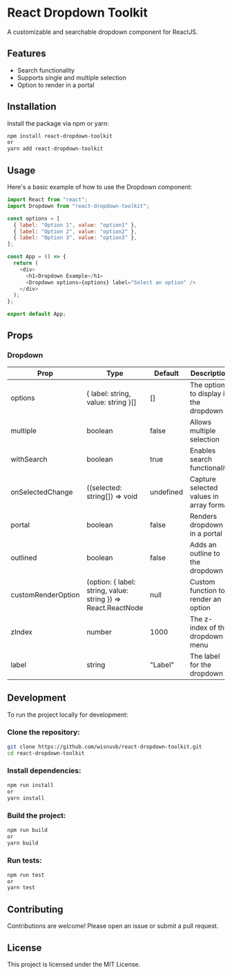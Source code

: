 # React Dropdown Toolkit

<!-- [![npm version](https://badge.fury.io/js/react-dropdown-toolkit.svg)](https://badge.fury.io/js/react-dropdown-toolkit)
[![Build Status](https://travis-ci.com/username/repository-name.svg?branch=main)](https://travis-ci.com/username/repository-name)
[![License: MIT](https://img.shields.io/badge/License-MIT-yellow.svg)](https://opensource.org/licenses/MIT) -->

A customizable and searchable dropdown component for ReactJS.

## Features

- Search functionality
- Supports single and multiple selection
- Option to render in a portal

## Installation

Install the package via npm or yarn:

```bash
npm install react-dropdown-toolkit
or
yarn add react-dropdown-toolkit
```

## Usage

Here's a basic example of how to use the Dropdown component:

```js
import React from "react";
import Dropdown from "react-dropdown-toolkit";

const options = [
  { label: "Option 1", value: "option1" },
  { label: "Option 2", value: "option2" },
  { label: "Option 3", value: "option3" },
];

const App = () => {
  return (
    <div>
      <h1>Dropdown Example</h1>
      <Dropdown options={options} label="Select an option" />
    </div>
  );
};

export default App;
```

## Props

### Dropdown

| Prop               | Type                                                          | Default   | Description                             |
| ------------------ | ------------------------------------------------------------- | --------- | --------------------------------------- |
| options            | { label: string, value: string }[]                            | []        | The options to display in the dropdown  |
| multiple           | boolean                                                       | false     | Allows multiple selection               |
| withSearch         | boolean                                                       | true      | Enables search functionality            |
| onSelectedChange   | ((selected: string[]) => void                                 | undefined | Capture selected values in array format |
| portal             | boolean                                                       | false     | Renders dropdown in a portal            |
| outlined           | boolean                                                       | false     | Adds an outline to the dropdown         |
| customRenderOption | (option: { label: string, value: string }) => React.ReactNode | null      | Custom function to render an option     |
| zIndex             | number                                                        | 1000      | The z-index of the dropdown menu        |
| label              | string                                                        | "Label"   | The label for the dropdown              |

## Development

To run the project locally for development:

### Clone the repository:

```bash
git clone https://github.com/wisnuvb/react-dropdown-toolkit.git
cd react-dropdown-toolkit
```

### Install dependencies:

```bash
npm run install
or
yarn install
```

### Build the project:

```bash
npm run build
or
yarn build
```

### Run tests:

```bash
npm run test
or
yarn test
```

## Contributing

Contributions are welcome! Please open an issue or submit a pull request.

## License

This project is licensed under the MIT License.
